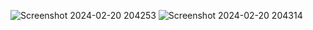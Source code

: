 ![Screenshot 2024-02-20 204253](https://github.com/RutujaJotrao/Signupform-Formik/assets/95583405/f07d4122-1674-456d-a1a8-8c480d5e9fe9)
![Screenshot 2024-02-20 204314](https://github.com/RutujaJotrao/Signupform-Formik/assets/95583405/ed27aa4d-3409-4040-b82b-b686727aba24)
